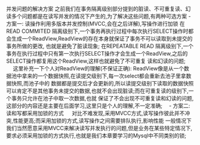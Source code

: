 并发问题的解决方案
    之前我们在事务隔离级别部分提到的脏读、不可重复读、幻读多个问题都是在读写并发的情况下产生的,为了解决这些问题,有两种可选方案
    - 方案一: 读操作利用多版本并发控制(MVCC,会在之后详解),写操作进行加锁
             在READ COMMITED 隔离级别下,一个事务再执行过程中每次执行SELECT操作时都会生成一个ReadView,ReadView的存在本身就保证了事务不可以读取到未提交的事务所做的更改,
           也就是避免了脏读现象;
             在REPEATABLE READ 隔离级别下,一个事务在执行过程中只有第一次执行SELECT操作才会生成一个ReadView,之后的SELECT操作都复用这个ReadView,这样也就避免了不可重复
           读和幻读的问题;
　            这里补充一下个人对ReadView的理解(不保证正确): ReadView像是从一个数据池中拿来的一个数据快照,在读提交级别下,每一次select都会重新去池子里拿数据快照,而池子中的
           数据都是提交后才会更新的,所以读提交级别下读取的数据快照可以肯定不是其他事务未提交的数据,也就不会出现脏读;而在可重复读的级别下,一个事务只允许在池子中取一次数据,也就
           保证了不会出现不可重复读和幻读的问题,这部分的内容还是主要在后面学习,这里只是个人的理解,不一定准确;　
    - 方案二: 读和写都采用加锁的方式
   　 
    对比不难发现,采用MVCC方式,读写操作彼此并不冲突,性能更高;而采用加锁的方式,读写操作之间需要排队执行,影响性能
    一般情况下我们当然愿意采用MVCC来解决读写并发执行的问题,但是业务在某些特定情况下,要求必须采用加锁的方式执行,也就是我们本章要学习的Mysql中不同类别的锁;